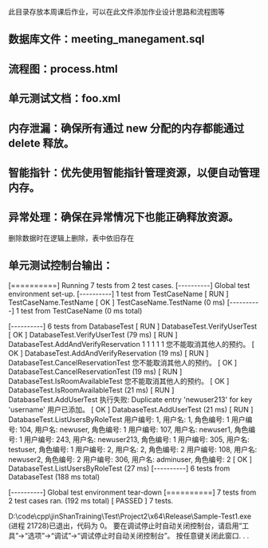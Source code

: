 此目录存放本周课后作业，可以在此文件添加作业设计思路和流程图等

## 数据库文件：meeting_manegament.sql

## 流程图：process.html

## 单元测试文档：foo.xml



## 内存泄漏：确保所有通过 new 分配的内存都能通过 delete 释放。
## 智能指针：优先使用智能指针管理资源，以便自动管理内存。
## 异常处理：确保在异常情况下也能正确释放资源。

删除数据时在逻辑上删除，表中依旧存在

## 单元测试控制台输出：
[==========] Running 7 tests from 2 test cases.
[----------] Global test environment set-up.
[----------] 1 test from TestCaseName
[ RUN      ] TestCaseName.TestName
[       OK ] TestCaseName.TestName (0 ms)
[----------] 1 test from TestCaseName (0 ms total)

[----------] 6 tests from DatabaseTest
[ RUN      ] DatabaseTest.VerifyUserTest
[       OK ] DatabaseTest.VerifyUserTest (79 ms)
[ RUN      ] DatabaseTest.AddAndVerifyReservation
1
1
1
1
1
您不能取消其他人的预约。
[       OK ] DatabaseTest.AddAndVerifyReservation (19 ms)
[ RUN      ] DatabaseTest.CancelReservationTest
您不能取消其他人的预约。
[       OK ] DatabaseTest.CancelReservationTest (19 ms)
[ RUN      ] DatabaseTest.IsRoomAvailableTest
您不能取消其他人的预约。
[       OK ] DatabaseTest.IsRoomAvailableTest (21 ms)
[ RUN      ] DatabaseTest.AddUserTest
执行失败: Duplicate entry 'newuser213' for key 'username'
用户已添加。
[       OK ] DatabaseTest.AddUserTest (21 ms)
[ RUN      ] DatabaseTest.ListUsersByRoleTest
用户编号: 1, 用户名: 1, 角色编号: 1
用户编号: 104, 用户名: newuser, 角色编号: 1
用户编号: 107, 用户名: newuser1, 角色编号: 1
用户编号: 243, 用户名: newuser213, 角色编号: 1
用户编号: 305, 用户名: testuser, 角色编号: 1
用户编号: 2, 用户名: 2, 角色编号: 2
用户编号: 108, 用户名: newuser2, 角色编号: 2
用户编号: 306, 用户名: adminuser, 角色编号: 2
[       OK ] DatabaseTest.ListUsersByRoleTest (27 ms)
[----------] 6 tests from DatabaseTest (188 ms total)

[----------] Global test environment tear-down
[==========] 7 tests from 2 test cases ran. (192 ms total)
[  PASSED  ] 7 tests.

D:\code\cpp\jinShanTraining\Test\Project2\x64\Release\Sample-Test1.exe (进程 21728)已退出，代码为 0。
要在调试停止时自动关闭控制台，请启用“工具”->“选项”->“调试”->“调试停止时自动关闭控制台”。
按任意键关闭此窗口. . .